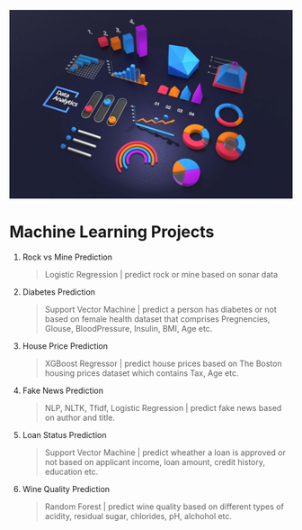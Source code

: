 ![data](cover/data.jpg)

# Machine Learning Projects

1. Rock vs Mine Prediction
   > Logistic Regression | predict rock or mine based on sonar data
2. Diabetes Prediction
   > Support Vector Machine | predict a person has diabetes or not based on female health dataset that comprises Pregnencies, Glouse, BloodPressure, Insulin, BMI, Age etc.
3. House Price Prediction
   > XGBoost Regressor | predict house prices based on The Boston housing prices dataset which contains Tax, Age etc.
4. Fake News Prediction
   > NLP, NLTK, Tfidf, Logistic Regression | predict fake news based on author and title.
5. Loan Status Prediction
   > Support Vector Machine | predict wheather a loan is approved or not based on applicant income, loan amount, credit history, education etc.
6. Wine Quality Prediction
   > Random Forest | predict wine quality based on different types of acidity, residual sugar, chlorides, pH, alchohol etc.
